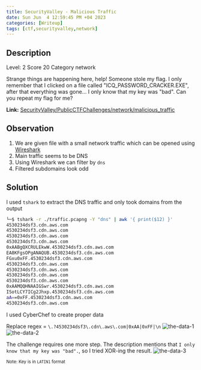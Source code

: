 ```yaml
---
title: SecurityValley - Malicious Traffic
date: Sun Jun  4 12:59:45 PM +04 2023
categories: [Writeup]
tags: [ctf,securityvalley,network]
---
```


## Description

Level: 2 Score 20 Category network

Strange things are happening here, help! Someone stole my flag. I only remember that I clicked on a file called "ICQ_PASSWORD_CRACKER.EXE", after that everything was gone... I only know that my key was "bad". Can you repeat my flag for me?

**Link:** [SecurityValley/PublicCTFChallenges/network/malicious_traffic](https://github.com/SecurityValley/PublicCTFChallenges/tree/master/network/malicious_traffic)

## Observation

1. We are given file with a small network traffic which can be opened using [Wireshark](https://www.wireshark.org/)
2. Main traffic seems to be DNS 
3. Using Wireshark we can filter by `dns`
4. Filtered subdomains look odd

## Solution

I used `tshark` to extract the DNS traffic and only took domains from the output
```sh
└─$ tshark -r ./traffic.pcapng -Y "dns" | awk '{ print($12) }'
4530234dsf3.cdn.aws.com
4530234dsf3.cdn.aws.com
4530234dsf3.cdn.aws.com
4530234dsf3.cdn.aws.com
0xAABgQXCRULEkwW.4530234dsf3.cdn.aws.com
EA8KFgsOPgANAQUB.4530234dsf3.cdn.aws.com
FGxu0xFF.4530234dsf3.cdn.aws.com
4530234dsf3.cdn.aws.com
4530234dsf3.cdn.aws.com
4530234dsf3.cdn.aws.com
4530234dsf3.cdn.aws.com
0xAAMQQHNAAIGSwr.4530234dsf3.cdn.aws.com
ISotLCY7ICg2Jhxp.4530234dsf3.cdn.aws.com
aA==0xFF.4530234dsf3.cdn.aws.com
4530234dsf3.cdn.aws.com
```

I used CyberChef to create proper data

Replace regex = `\.?4530234dsf3\.cdn\.aws\.com|0xAA|0xFF|\n`
![the-data-1](/assets/images/SecurityValleymalicious-traffic-1.png)
![the-data-2](/assets/images/SecurityValleymalicious-traffic-2.png)

The challenge requires one more step. The description mentions that `I only know that my key was "bad".`, so I tried XOR-ing the result.
![the-data-3](/assets/images/SecurityValleymalicious-traffic-3.png)

<small>Note: Key is in `LATIN1` format</small>